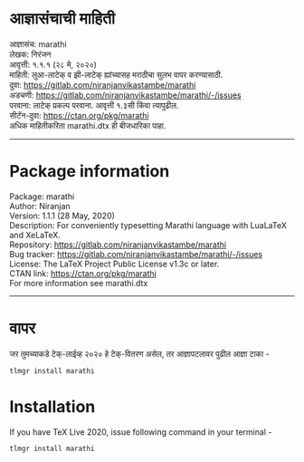 # आज्ञासंचाची माहिती
आज्ञासंच:    marathi\
लेखक:      निरंजन\
आवृत्ती:      १.१.१  (२८ मे, २०२०)\
माहिती:      लुआ-लाटेक् व झी-लाटेक् ह्यांच्यासह मराठीचा सुलभ वापर करण्यासाठी.\
दुवा:        https://gitlab.com/niranjanvikastambe/marathi \
अडचणी:     https://gitlab.com/niranjanvikastambe/marathi/-/issues \
परवाना:      लाटेक् प्रकल्प परवाना. आवृत्ती १.३सी किंवा त्यापुढील.\
सीटॅन-दुवा:	   https://ctan.org/pkg/marathi \
अधिक माहितीकरिता marathi.dtx ही बीजधारिका पाहा.

---
# Package information
Package:      marathi\
Author:       Niranjan\
Version:      1.1.1  (28 May, 2020)\
Description:  For conveniently typesetting Marathi language with LuaLaTeX and XeLaTeX.\
Repository:   https://gitlab.com/niranjanvikastambe/marathi \
Bug tracker:  https://gitlab.com/niranjanvikastambe/marathi/-/issues \
License:      The LaTeX Project Public License v1.3c or later.\
CTAN link:	 https://ctan.org/pkg/marathi \
For more information see marathi.dtx

---
# वापर
जर तुमच्याकडे टेक्-लाईव्ह २०२० हे टेक्-वितरण असेल, तर आज्ञापटलावर पुढील आज्ञा टाका -
```
tlmgr install marathi
```

# Installation
If you have TeX Live 2020, issue following command in your terminal -
```
tlmgr install marathi
```
